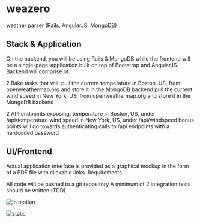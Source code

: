 # weazero
weather parser (Rails, AngularJS, MongoDB)

## Stack & Application
On the backend, you will be using Rails & MongoDB while the frontend will be a single-page-application built on top of Bootstrap and AngularJS.
Backend will comprise of:

2 Rake tasks that will:
pull the current temperature in Boston, US, from openweathermap.org and store it in the MongoDB backend pull the current wind speed in New York, US, from openweathermap.org and store it in the MongoDB backend

2 API endpoints exposing:
temperature in Boston, US, under /api/temperature wind speed in New York, US, under /api/windspeed
bonus points will go towards authenticating calls to /api endpoints with a hardcoded password

## UI/Frontend
Actual application interface is provided as a graphical mockup in the form of a PDF file with clickable links.
Requirements

All code will be pushed to a git repository
A minimum of 2 integration tests should be written (TDD)

![in motion](https://api.monosnap.com/rpc/file/download?id=IpjSdEhQMUDHGeQCtEftexjJDKY5oN)

![static](https://monosnap.com/file/poV4BeWWmJuX5ut7bzQJjBxe0eLEAh.png)
